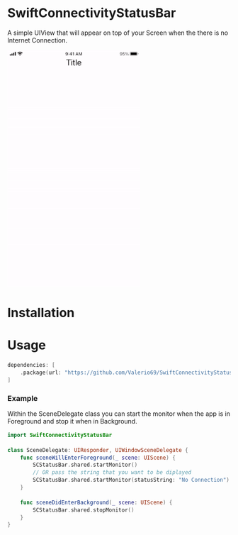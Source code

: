 # SwiftConnectivityStatusBar

A simple UIView that will appear on top of your Screen when the there is no Internet Connection.


<img src="/Design/SwiftConnectivityStatusBar.gif" width="300" height="533"/>

# Installation



# Usage
```swift
dependencies: [
    .package(url: "https://github.com/Valerio69/SwiftConnectivityStatusBar.git", .upToNextMajor(from: "1.0.2"))
]
```

### Example

Within the SceneDelegate class you can start the monitor when the app is in Foreground and stop it when in Background.
```swift
import SwiftConnectivityStatusBar

class SceneDelegate: UIResponder, UIWindowSceneDelegate {
    func sceneWillEnterForeground(_ scene: UIScene) {
        SCStatusBar.shared.startMonitor()
        // OR pass the string that you want to be diplayed
        SCStatusBar.shared.startMonitor(statusString: "No Connection")
    }

    func sceneDidEnterBackground(_ scene: UIScene) {
        SCStatusBar.shared.stopMonitor()
    }
}
```

